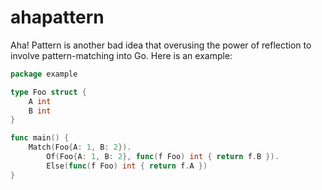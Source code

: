 # ahapattern

Aha! Pattern is another bad idea that overusing the power of reflection to involve pattern-matching into Go. Here is an example:

```go
package example

type Foo struct {
    A int
    B int
}

func main() {
    Match(Foo{A: 1, B: 2}).
        Of(Foo{A: 1, B: 2}, func(f Foo) int { return f.B }).
        Else(func(f Foo) int { return f.A })
}
```
